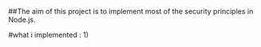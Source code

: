 ##The aim of this project is to implement most of the security principles in Node.js.

#what i implemented :
1)
